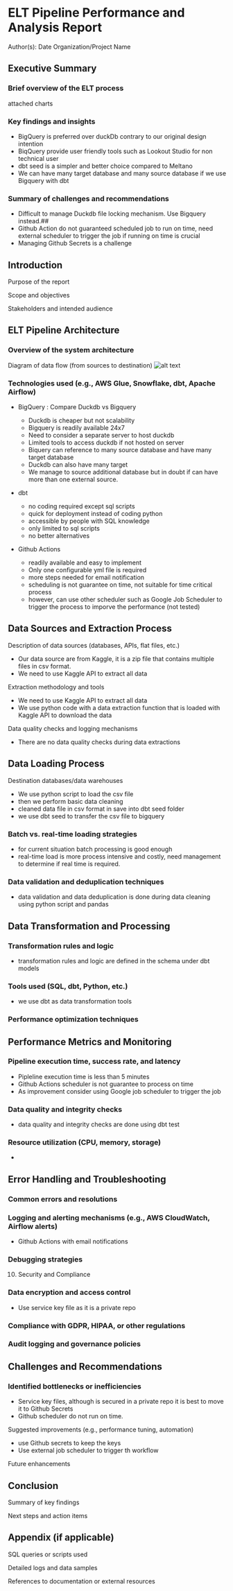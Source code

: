 # ELT Pipeline Performance and Analysis Report
Author(s): 
Date
Organization/Project Name

## Executive Summary
### Brief overview of the ELT process
attached charts
### Key findings and insights
- BigQuery is preferred over duckDb contrary to our original design intention
- BiqQuery provide user friendly tools such as Lookout Studio for non technical user
- dbt seed is a simpler and better choice compared to Meltano
- We can have many target database and many source database if we use Bigquery with dbt


### Summary of challenges and recommendations
- Difficult to manage Duckdb file locking mechanism. Use Bigquery instead.##
- Github Action do not guaranteed scheduled job to run on time, need external scheduler to trigger the job if running on time is crucial
- Managing Github Secrets is a challenge   


## Introduction
Purpose of the report

Scope and objectives

Stakeholders and intended audience

## ELT Pipeline Architecture
### Overview of the system architecture

Diagram of data flow (from sources to destination)
![alt text](assets/elt_flowchart.png)

### Technologies used (e.g., AWS Glue, Snowflake, dbt, Apache Airflow)
- BigQuery : Compare Duckdb vs Bigquery
    - Duckdb is cheaper but not scalability
    - Bigquery is readily available 24x7
    - Need to consider a separate server to host duckdb
    - Limited tools to access duckdb if not hosted on server
    - Biquery can reference to many source database and have many target database
    - Duckdb can also have many target
    - We manage to source additional database but in doubt if can have more than one external source.

- dbt
    - no coding required except sql scripts
    - quick for deployment instead of coding python
    - accessible by people with SQL knowledge
    - only limited to sql scripts
    - no better alternatives
- Github Actions 
    - readily available and easy to implement
    - Only one configurable yml file is required
    - more steps needed for email notification
    - scheduling is not guarantee on time, not suitable for time critical process
    - however, can use other scheduler such as Google Job Scheduler to trigger the process to imporve the performance (not tested) 

## Data Sources and Extraction Process
Description of data sources (databases, APIs, flat files, etc.)
- Our data source are from Kaggle, it is a zip file that contains multiple files in csv format.
- We need to use Kaggle API to extract all data

Extraction methodology and tools
- We need to use Kaggle API to extract all data
- We use python code with a data extraction function that is loaded with Kaggle API to download the data

Data quality checks and logging mechanisms
- There are no data quality checks during data extractions

## Data Loading Process
Destination databases/data warehouses
- We use python script to load the csv file
- then we perform basic data cleaning 
- cleaned data file in csv format in save into dbt seed folder
- we use dbt seed to transfer the csv file to bigquery

### Batch vs. real-time loading strategies
- for current situation batch processing is good enough
- real-time load is more process intensive and costly, need management to determine if real time is required.

### Data validation and deduplication techniques
- data validation and data deduplication is done during data cleaning using python script and pandas 

## Data Transformation and Processing
### Transformation rules and logic
- transformation rules and logic are defined in the schema under dbt models

### Tools used (SQL, dbt, Python, etc.)
- we use dbt as data transformation tools

### Performance optimization techniques

## Performance Metrics and Monitoring
### Pipeline execution time, success rate, and latency
- Pipleline execution time is less than 5 minutes 
- Github Actions scheduler is not guarantee to process on time
- As improvement consider using Google job scheduler to trigger the job

### Data quality and integrity checks
- data quality and integrity checks are done using dbt test

### Resource utilization (CPU, memory, storage)
- 

## Error Handling and Troubleshooting
### Common errors and resolutions

### Logging and alerting mechanisms (e.g., AWS CloudWatch, Airflow alerts)
- Github Actions with email notifications

### Debugging strategies

10. Security and Compliance
### Data encryption and access control
- Use service key file as it is a private repo

### Compliance with GDPR, HIPAA, or other regulations

### Audit logging and governance policies

## Challenges and Recommendations
### Identified bottlenecks or inefficiencies
- Service key files, although is secured in a private repo it is best to move it to Github Secrets 
- Github scheduler do not run on time. 

Suggested improvements (e.g., performance tuning, automation)
- use Github secrets to keep the keys
- Use external job scheduler to trigger th workflow

Future enhancements

## Conclusion
Summary of key findings

Next steps and action items

## Appendix (if applicable)
SQL queries or scripts used

Detailed logs and data samples

References to documentation or external resources
